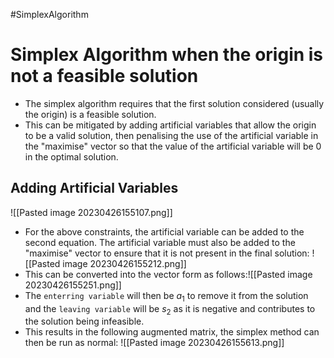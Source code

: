 #SimplexAlgorithm 
# Simplex Algorithm when the origin is not a feasible solution
* The simplex algorithm requires that the first solution considered (usually the origin) is a feasible solution. 
* This can be mitigated by adding artificial variables that allow the origin to be a valid solution, then penalising the use of the artificial variable in the "maximise" vector so that the value of the artificial variable will be 0 in the optimal solution.

## Adding Artificial Variables
![[Pasted image 20230426155107.png]]
* For the above constraints, the artificial variable can be added to the second equation. The artificial variable must also be added to the "maximise" vector to ensure that it is not present in the final solution: ![[Pasted image 20230426155212.png]]
* This can be converted into the vector form as follows:![[Pasted image 20230426155251.png]]
* The `enterring variable` will then be $a_1$ to remove it from the solution and the `leaving variable` will be $s_2$ as it is negative and contributes to the solution being infeasible.
* This results in the following augmented matrix, the simplex method can then be run as normal: ![[Pasted image 20230426155613.png]]